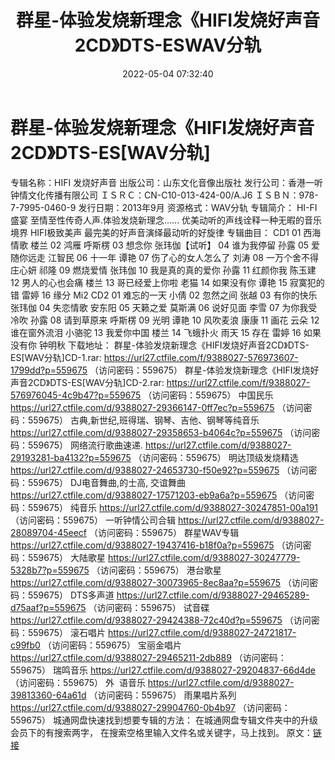 ﻿---
title: 群星-体验发烧新理念《HIFI发烧好声音2CD》DTS-ESWAV分轨
date: 2022-05-04 07:32:40
categories: DTS多声道制作
tags: 华语中文
---
# 群星-体验发烧新理念《HIFI发烧好声音2CD》DTS-ES[WAV分轨]

专辑名称：HIFI 发烧好声音
出版公司：山东文化音像出版社
发行公司：香港一听钟情文化传播有限公司
ＩＳＲＣ：CN-C10-013-424-00/A.J6
ＩＳＢＮ：978-7-7995-0460-9
发行日期：2013年9月
资源格式：WAV分轨
专辑简介：
HI-FI盛宴
至情至性传奇人声.体验发烧新理念......
优美动听的声线诠释一种无暇的音乐境界
HIFI极致美声
最完美的好声音演绎最动听的好旋律
专辑曲目：
CD1
01 西海情歌
楼兰
02 鸿雁 呼斯楞
03 想念你 张玮伽【试听】
04 谁为我停留 孙露
05 爱随你远走 江智民
06 十一年 谭艳
07 伤了心的女人怎么了 刘涛
08 一万个舍不得 庄心妍 祁隆
09 燃烧爱情 张玮伽
10 我是真的真的爱你 孙露
11 红颜你我 陈玉建
12 男人的心也会痛 楼兰
13 哥已经爱上你啦 老猫
14 如果没有你
谭艳
15 寂寞犯的错 雷婷
16 缘分 Mi2
CD2
01 难忘的一天
小倩
02 忽然之间 张越
03 有你的快乐 张玮伽
04 失恋情歌 安东阳
05 天籁之爱 莫斯满
06 说好见面 李雪
07 为你我受冷吹 孙露
08 请到草原来 呼斯楞
09 光明 谭艳
10 风吹麦浪 康康
11 画花 云朵
12 谁在窗外流泪 小骆驼
13 我爱你中国 楼兰
14 飞蛾扑火 雨天
15 存在 雷婷
16 如果没有你 钟明秋
下载地址：
群星-体验发烧新理念《HIFI发烧好声音2CD》DTS-ES[WAV分轨]CD-1.rar: https://url27.ctfile.com/f/9388027-576973607-1799dd?p=559675
（访问密码：559675）
群星-体验发烧新理念《HIFI发烧好声音2CD》DTS-ES[WAV分轨]CD-2.rar: https://url27.ctfile.com/f/9388027-576976045-4c9b47?p=559675
（访问密码：559675）
中国民乐
https://url27.ctfile.com/d/9388027-29366147-0ff7ec?p=559675
（访问密码：559675）
古典,新世纪,班得瑞、钢琴、吉他、钢琴等纯音乐
https://url27.ctfile.com/d/9388027-29358653-b4064c?p=559675
（访问密码：559675）
网络流行歌曲速递.
https://url27.ctfile.com/d/9388027-29193281-ba4132?p=559675
（访问密码：559675）
明达顶级发烧精选
https://url27.ctfile.com/d/9388027-24653730-f50e92?p=559675
（访问密码：559675）
DJ电音舞曲,的士高, 交谊舞曲
https://url27.ctfile.com/d/9388027-17571203-eb9a6a?p=559675
（访问密码：559675）
纯音乐
https://url27.ctfile.com/d/9388027-30247851-00a191
（访问密码：559675）
一听钟情公司合辑
https://url27.ctfile.com/d/9388027-28089704-45eecf
（访问密码：559675）
群星WAV专辑
https://url27.ctfile.com/d/9388027-19437416-b18f0a?p=559675
（访问密码：559675）
大陆歌星
https://url27.ctfile.com/d/9388027-30247779-5328b7?p=559675
（访问密码：559675）
港台歌星
https://url27.ctfile.com/d/9388027-30073965-8ec8aa?p=559675
（访问密码：559675）
DTS多声道
https://url27.ctfile.com/d/9388027-29465289-d75aaf?p=559675
（访问密码：559675）
试音碟
https://url27.ctfile.com/d/9388027-29424388-72c40d?p=559675
（访问密码：559675）
滚石唱片
https://url27.ctfile.com/d/9388027-24721817-c99fb0
（访问密码：559675）
宝丽金唱片
https://url27.ctfile.com/d/9388027-29465211-2db889
（访问密码：559675）
瑞鸣音乐
https://url27.ctfile.com/d/9388027-29204837-66d4de
（访问密码：559675）
外  语音乐
https://url27.ctfile.com/d/9388027-39813360-64a61d
（访问密码：559675）
雨果唱片系列
https://url27.ctfile.com/d/9388027-29904760-0b4b97
（访问密码：559675）
城通网盘快速找到想要专辑的方法：
在城通网盘专辑文件夹中的升级会员下的有搜索两字，
在搜索空格里输入文件名或关键字，马上找到。
原文：[链接](https://blog.sina.com.cn/s/blog_1647c7e7601030x1i.html)